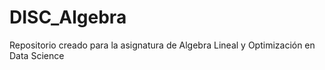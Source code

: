 # DISC_Algebra
 Repositorio creado para la asignatura de Algebra Lineal y Optimización en Data Science
